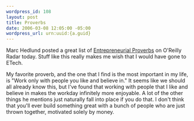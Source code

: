 ```yaml
--- 
wordpress_id: 108
layout: post
title: Proverbs
date: 2006-03-08 12:05:00 -05:00
wordpress_url: urn:uuid:{a.guid}
---
```

<p>Marc Hedlund posted a great list of <a href="http://radar.oreilly.com/archives/2006/03/entrepreneurial_proverbs.html" title="O'Reilly Radar > Entrepreneurial Proverbs">Entrepreneurial Proverbs</a> on O'Reilly Radar today.  Stuff like this really makes me wish that I would have gone to ETech.</p>

<p>My favorite proverb, and the one that I find is the most important  in my life, is "Work only with people you like and believe in."  It seems like we should all already know this, but I've found that working with people that I like and believe in makes the workday infinitely more enjoyable.  A lot of the other things he mentions just naturally fall into place if you do that.  I don't think that you'll ever build something great with a bunch of people who are just thrown together, motivated solely by money.</p>
